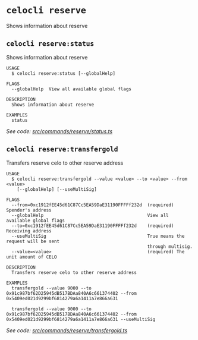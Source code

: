 # `celocli reserve`

Shows information about reserve


## `celocli reserve:status`

Shows information about reserve

```
USAGE
  $ celocli reserve:status [--globalHelp]

FLAGS
  --globalHelp  View all available global flags

DESCRIPTION
  Shows information about reserve

EXAMPLES
  status
```

_See code: [src/commands/reserve/status.ts](https://github.com/celo-org/developer-tooling/tree/master/packages/cli/src/commands/reserve/status.ts)_

## `celocli reserve:transfergold`

Transfers reserve celo to other reserve address

```
USAGE
  $ celocli reserve:transfergold --value <value> --to <value> --from <value>
    [--globalHelp] [--useMultiSig]

FLAGS
  --from=0xc1912fEE45d61C87Cc5EA59DaE31190FFFFf232d  (required) Spender's address
  --globalHelp                                       View all available global flags
  --to=0xc1912fEE45d61C87Cc5EA59DaE31190FFFFf232d    (required) Receiving address
  --useMultiSig                                      True means the request will be sent
                                                     through multisig.
  --value=<value>                                    (required) The unit amount of CELO

DESCRIPTION
  Transfers reserve celo to other reserve address

EXAMPLES
  transfergold --value 9000 --to 0x91c987bf62D25945dB517BDAa840A6c661374402 --from 0x5409ed021d9299bf6814279a6a1411a7e866a631

  transfergold --value 9000 --to 0x91c987bf62D25945dB517BDAa840A6c661374402 --from 0x5409ed021d9299bf6814279a6a1411a7e866a631 --useMultiSig
```

_See code: [src/commands/reserve/transfergold.ts](https://github.com/celo-org/developer-tooling/tree/master/packages/cli/src/commands/reserve/transfergold.ts)_
